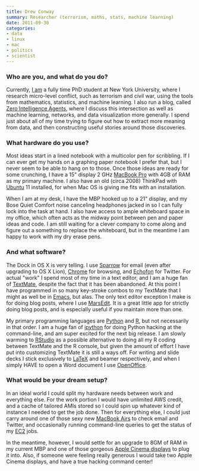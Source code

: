 ```yaml
---
title: Drew Conway
summary: Researcher (terrorism, maths, stats, machine learning)
date: 2011-09-30
categories:
- data
- linux
- mac
- politics
- scientist
---
```


### Who are you, and what do you do?

Currently, [I am](http://www.drewconway.com/ "Drew's website.") a fully time PhD student at New York University, where I research micro-level conflict, such as terrorism and civil war, using the tools from mathematics, statistics, and machine learning. I also run a blog, called [Zero Intelligence Agents](http://www.drewconway.com/zia/ "Drew's weblog on his PhD topics and more."), where I discuss this intersection as well as machine learning, networks, and data visualization more generally. I spend just about all of my time trying to figure out how to extract more meaning from data, and then constructing useful stories around those discoveries.

### What hardware do you use?

Most ideas start in a lined notebook with a multicolor pen for scribbling. If I can ever get my hands on a graphing paper notebook I prefer that, but I never seem to be able to hang on to those. Once those ideas are ready for some crunching, I have a 15" display 2 GHz [MacBook Pro][macbook-pro] with 4GB of RAM as my primary machine. I also have an old (circa 2008) ThinkPad with [Ubuntu][] 11 installed, for when Mac OS is giving me fits with an installation.

When I am at my desk, I have the MBP hooked up to a 21" display, and my Bose Quiet Comfort noise canceling headphones jacked in so I can fully lock into the task at hand. I also have access to ample whiteboard space in my office, which often acts as the midway point between pen and paper ideas and code. I am still waiting for a clever company to come along and figure out a something to replace the whiteboard, but in the meantime I am happy to work with my dry erase pens.

### And what software?

The Dock in OS X is very telling. I use [Sparrow][] for email (even after upgrading to OS X Lion), [Chrome][] for browsing, and [Echofon][] for Twitter. For actual "work" I spend most of my time in a text editor, and I am a huge fan of [TextMate][], despite the fact that it has been abandoned. At this point I have programmed in so many key-stroke combos to my TextMate that I might as well be in [Emacs][], but alas. The only text editor exception I make is for doing blog posts, where I use [MarsEdit][]. It is a great little app for strictly doing blog posts, and is especially useful if you maintain more than one.

My primary programming languages are [Python][] and [R][], but not necessarily in that order. I am a huge fan of [ipython][] for doing Python hacking at the command-line, and am super excited for the next big release. I am slowly warming to [RStudio][] as a possible alternative to doing all my R coding between TextMate and the R console, but given the amount of effort I have put into customizing TextMate it is still a ways off. For writing and slide decks I stick exclusively to [LaTeX][] and beamer respectively, and when I simply HAVE to open a Word document I use [OpenOffice][].

### What would be your dream setup?

In an ideal world I could split my hardware needs between work and everything else. For the work portion I would have unlimited AWS credit, and a cache of tailored AMIs stored so I could spin up whatever kind of instance I needed to get the job done. Then for everything else, I could just carry around one of those sexy new [MacBook Airs][macbook-air] to check email and Twitter, and occasionally running command-line queries to get the status of my [EC2][] jobs.

In the meantime, however, I would settle for an upgrade to 8GM of RAM in my current MBP and one of those gorgeous [Apple Cinema displays][cinema-display] to plug it into. Also, if someone were feeling really generous I would take two Apple Cinema displays, and have a true hacking command center!

[chrome]: https://www.google.com/intl/en/chrome/ "A WebKit-based browser, where each tab runs in its own thread."
[cinema-display]: https://en.wikipedia.org/wiki/Apple_Cinema_Display "An LCD display."
[ec2]: https://aws.amazon.com/ec2/ "A web service for virtualised processing."
[echofon]: http://web.archive.org/web/20190829052222/http://www.echofon.com:80/twitter/mac/ "A Twitter client for the Mac."
[emacs]: http://www.gnu.org/software/emacs/ "An extensible, customizable, free/libre text editor — and more."
[ipython]: https://ipython.org/ "An interactive shell for Python."
[latex]: https://www.latex-project.org/ "Typesetting software."
[macbook-air]: https://www.apple.com/macbook-air/ "A very thin laptop."
[macbook-pro]: https://www.apple.com/macbook-pro/ "A laptop."
[marsedit]: https://redsweater.com/marsedit/ "A weblog editor for the Mac."
[openoffice]: http://www.openoffice.org/ "An open-source office suite."
[python]: https://www.python.org/ "An interpreted scripting language."
[r]: http://www.r-project.org/ "Software for statistical computing and graphics."
[rstudio]: https://posit.co/ "An IDE for the R language."
[sparrow]: http://www.gmail.com/intl/en/mail/help/sparrow.html "A mail client for the Mac with a funky UI."
[textmate]: https://macromates.com/ "A text editor for the Mac."
[ubuntu]: https://ubuntu.com/ "A Unix distribution."
